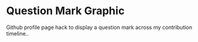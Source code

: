 Question Mark Graphic
============

Github profile page hack to display a question mark across my contribution
timeline..


